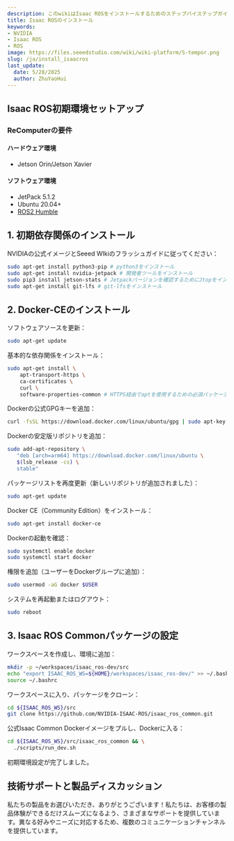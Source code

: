 ```yaml
---
description: このwikiはIsaac ROSをインストールするためのステップバイステップガイドを提供します。
title: Isaac ROSのインストール
keywords:
- NVIDIA
- Isaac ROS
- ROS
image: https://files.seeedstudio.com/wiki/wiki-platform/S-tempor.png
slug: /ja/install_isaacros
last_update:
  date: 5/28/2025
  author: ZhuYaoHui
---
```


## Isaac ROS初期環境セットアップ

### ReComputerの要件

#### ハードウェア環境

- Jetson Orin/Jetson Xavier

#### ソフトウェア環境

- JetPack 5.1.2
- Ubuntu 20.04+
- [ROS2 Humble](/ja/install_ros2_humble)

## 1. 初期依存関係のインストール

NVIDIAの公式イメージとSeeed WIkiのフラッシュガイドに従ってください：

```bash
sudo apt-get install python3-pip # python3をインストール
sudo apt-get install nvidia-jetpack # 開発者ツールをインストール
sudo pip3 install jetson-stats # Jetpackバージョンを確認するためにJtopをインストール
sudo apt-get install git-lfs # git-lfsをインストール
```

## 2. Docker-CEのインストール

ソフトウェアソースを更新：

```bash
sudo apt-get update
```

基本的な依存関係をインストール：

```bash
sudo apt-get install \
    apt-transport-https \
    ca-certificates \
    curl \
    software-properties-common # HTTPS経由でaptを使用するための必須パッケージをインストール
```

Dockerの公式GPGキーを追加：

```bash
curl -fsSL https://download.docker.com/linux/ubuntu/gpg | sudo apt-key add -
```

Dockerの安定版リポジトリを追加：

```bash
sudo add-apt-repository \
   "deb [arch=arm64] https://download.docker.com/linux/ubuntu \
   $(lsb_release -cs) \
   stable"
```

パッケージリストを再度更新（新しいリポジトリが追加されました）：

```bash
sudo apt-get update
```

Docker CE（Community Edition）をインストール：

```bash
sudo apt-get install docker-ce
```

Dockerの起動を確認：

```bash
sudo systemctl enable docker
sudo systemctl start docker
```

権限を追加（ユーザーをDockerグループに追加）：

```bash
sudo usermod -aG docker $USER
```

システムを再起動またはログアウト：

```bash
sudo reboot
```

## 3. Isaac ROS Commonパッケージの設定

ワークスペースを作成し、環境に追加：

```bash
mkdir -p ~/workspaces/isaac_ros-dev/src
echo "export ISAAC_ROS_WS=${HOME}/workspaces/isaac_ros-dev/" >> ~/.bashrc
source ~/.bashrc
```

ワークスペースに入り、パッケージをクローン：

```bash
cd ${ISAAC_ROS_WS}/src
git clone https://github.com/NVIDIA-ISAAC-ROS/isaac_ros_common.git
```

公式Isaac Common Dockerイメージをプルし、Dockerに入る：

```bash
cd ${ISAAC_ROS_WS}/src/isaac_ros_common && \
  ./scripts/run_dev.sh
```

初期環境設定が完了しました。

## 技術サポートと製品ディスカッション

私たちの製品をお選びいただき、ありがとうございます！私たちは、お客様の製品体験ができるだけスムーズになるよう、さまざまなサポートを提供しています。異なる好みやニーズに対応するため、複数のコミュニケーションチャンネルを提供しています。

<div class="button_tech_support_container">
<a href="https://forum.seeedstudio.com/" class="button_forum"></a>
<a href="https://www.seeedstudio.com/contacts" class="button_email"></a>
</div>

<div class="button_tech_support_container">
<a href="https://discord.gg/eWkprNDMU7" class="button_discord"></a>
<a href="https://github.com/Seeed-Studio/wiki-documents/discussions/69" class="button_discussion"></a>
</div>